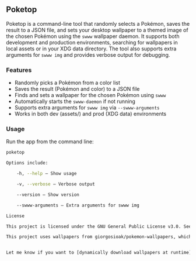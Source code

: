 ## Poketop

Poketop is a command-line tool that randomly selects a Pokémon, saves the result to a JSON file, and sets your desktop wallpaper to a themed image of the chosen Pokémon using the `swww` wallpaper daemon. It supports both development and production environments, searching for wallpapers in local assets or in your XDG data directory. The tool also supports extra arguments for `swww img` and provides verbose output for debugging.

### Features
- Randomly picks a Pokémon from a color list
- Saves the result (Pokémon and color) to a JSON file
- Finds and sets a wallpaper for the chosen Pokémon using `swww`
- Automatically starts the `swww-daemon` if not running
- Supports extra arguments for `swww img` via `--swww-arguments`
- Works in both dev (assets/) and prod (XDG data) environments

### Usage
Run the app from the command line:

```sh
poketop

Options include:

    -h, --help — Show usage

    -v, --verbose — Verbose output

    --version — Show version

    --swww-arguments — Extra arguments for swww img

License

This project is licensed under the GNU General Public License v3.0. See the LICENSE file for details.

This project uses wallpapers from giorgosioak/pokemon-wallpapers, which are licensed under the GNU General Public License v3.0.


Let me know if you want to [dynamically download wallpapers at runtime](f) or [structure your repo to separate assets cleanly](f).